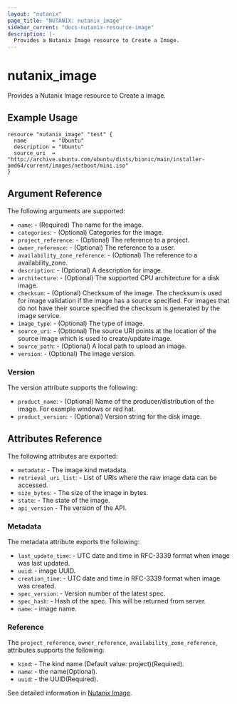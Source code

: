 ```yaml
---
layout: "nutanix"
page_title: "NUTANIX: nutanix_image"
sidebar_current: "docs-nutanix-resource-image"
description: |-
  Provides a Nutanix Image resource to Create a Image.
---
```


# nutanix_image

Provides a Nutanix Image resource to Create a image.

## Example Usage

```hcl
resource "nutanix_image" "test" {
  name        = "Ubuntu"
  description = "Ubuntu"
  source_uri  = "http://archive.ubuntu.com/ubuntu/dists/bionic/main/installer-amd64/current/images/netboot/mini.iso"
}
```

## Argument Reference

The following arguments are supported:

* `name`: - (Required) The name for the image.
* `categories`: - (Optional) Categories for the image.
* `project_reference`: - (Optional) The reference to a project.
* `owner_reference`: - (Optional) The reference to a user.
* `availability_zone_reference`: - (Optional) The reference to a availability_zone.
* `description`: - (Optional) A description for image.
* `architecture`: - (Optional) The supported CPU architecture for a disk image.
* `checksum`: - (Optional) Checksum of the image. The checksum is used for image validation if the image has a source specified. For images that do not have their source specified the checksum is generated by the image service.
* `image_type`: - (Optional) The type of image.
* `source_uri`: - (Optional) The source URI points at the location of the source image which is used to create/update image.
* `source_path`: - (Optional) A local path to upload an image.
* `version`: - (Optional) The image version.

### Version

The version attribute supports the following:

* `product_name`: - (Optional) Name of the producer/distribution of the image. For example windows or red hat.
* `product_version`: - (Optional) Version string for the disk image.

## Attributes Reference

The following attributes are exported:

* `metadata`: - The image kind metadata.
* `retrieval_uri_list`: - List of URIs where the raw image data can be accessed.
* `size_bytes`: - The size of the image in bytes.
* `state`: - The state of the image.
* `api_version` - The version of the API.

### Metadata

The metadata attribute exports the following:

* `last_update_time`: - UTC date and time in RFC-3339 format when image was last updated.
* `uuid`: - image UUID.
* `creation_time`: - UTC date and time in RFC-3339 format when image was created.
* `spec_version`: - Version number of the latest spec.
* `spec_hash`: - Hash of the spec. This will be returned from server.
* `name`: - image name.

### Reference

The `project_reference`, `owner_reference`, `availability_zone_reference`, attributes supports the following:

* `kind`: - The kind name (Default value: project)(Required).
* `name`: - the name(Optional).
* `uuid`: - the UUID(Required).

See detailed information in [Nutanix Image](http://developer.nutanix.com/reference/prism_central/v3/#images).
